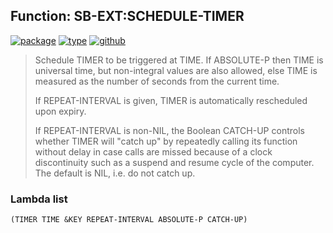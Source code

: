 ## Function: SB-EXT:SCHEDULE-TIMER
[![package](https://img.shields.io/badge/Package-SB--EXT-5f9ea0.svg?style=social&colorA=999999)](../) [![type](https://img.shields.io/badge/Type-Function-5f9ea0.svg?style=social&colorA=999999)](../#function) [![github](https://img.shields.io/badge/GitHub-View_the_source-5f9ea0.svg?style=social&colorA=999999&logo=github)](https://github.com/sbcl/sbcl/blob/master/src/code/timer.lisp/) 

> Schedule TIMER to be triggered at TIME. If ABSOLUTE-P then TIME is
> universal time, but non-integral values are also allowed, else TIME is
> measured as the number of seconds from the current time.
> 
> If REPEAT-INTERVAL is given, TIMER is automatically rescheduled upon
> expiry.
> 
> If REPEAT-INTERVAL is non-NIL, the Boolean CATCH-UP controls whether
> TIMER will "catch up" by repeatedly calling its function without
> delay in case calls are missed because of a clock discontinuity such
> as a suspend and resume cycle of the computer. The default is NIL,
> i.e. do not catch up.

### Lambda list
```
(TIMER TIME &KEY REPEAT-INTERVAL ABSOLUTE-P CATCH-UP)
```
